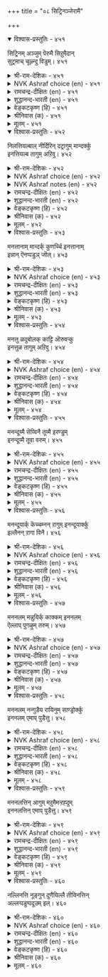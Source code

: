 +++
title = "०८ सिट्रिनञ्जेरामै"

+++


<details open><summary>विश्वास-प्रस्तुतिः - ४५१</summary>

सिट्रिनम् अञ्जुम् पॆरुमै सिऱुमैदान्  
सुट्रमाच् चूऴ्न्दु विडुम्।       ४५१
</details>

<details><summary>श्री-राम-देशिकः - ४५१</summary>

महान्तो दुष्टसाङ्गत्यात् भीतास्तिष्ठन्ति दूरतः ।  
दुष्टान् बन्धुसमान् कृत्वा नीचास्तुष्यन्ति तैः सह ॥ ४५१॥
</details>

<details><summary>NVK Ashraf choice (en) - ४५१</summary>

०४५१
The great fear the company of the base.
Only the mean take them as kinsmen.
(N.V.K. Ashraf)
</details>

<details><summary>रामचन्द्र-दीक्षितः (en) - ४५१</summary>

451\. ciṟṟiṉam añcum, perumai; ciṟumaitāṉ  
cuṟṟamāc cūḻntuviṭum.

451\. The great dread the company of the ignoble, for the ignoble delight in the company of the mean.  
</details>

<details><summary>शुद्धानन्द-भारती (en) - ४५१</summary>

1\. சிற்றினம் அஞ்சும் பெருமை சிறுமைதான்  
சுற்றமாச் சூழ்ந்து விடும்.  
The ignoble the noble fear  
The mean hold them as kinsmen dear.        451  
</details>

<details><summary>वेङ्कटकृष्ण (हि) - ४५१</summary>

451
ओछों से डरना रहा, उत्तम जन की बान ।  
गले लगाना बन्धु सम, है ओछों की बान ॥
</details>

<details><summary>श्रीनिवास (क) - ४५१</summary>

451. नीचर सहवासक्कॆ अञ्जुवुदु दॊड्डवर गुण; अल्परादवरु मात्र नीचर ऒडनाटदल्लि विचारमाडदॆ तम्मन्नु ऒप्पिसिकॊण्डु बिडुवरु.

</details>

<details><summary>मूलम् - ४५१</summary>

सिट्रिनम् अञ्जुम् पॆरुमै सिऱुमैदान्  
सुट्रमाच् चूऴ्न्दु विडुम्।       ४५१
</details>

<details open><summary>विश्वास-प्रस्तुतिः - ४५२</summary>

निलत्तियल्बाल् नीर्दिरिन् दट्रागुम् मान्दर्क्कु  
इनत्तियल्ब तागुम् अऱिवु।       ४५२
</details>

<details><summary>श्री-राम-देशिकः - ४५२</summary>

भूगतं सलिलं भूमिभेदाद् भिन्नरसं यथा ।  
तथा नरः सङ्गभेदाद् भिन्नभिन्नमतिर्भवेत् ॥ ४५२॥
</details>

<details><summary>NVK Ashraf choice (en) - ४५२</summary>

०४५२
Nature of soil governs the quality of water.
One's wisdom by the nature of company.
(N.V.K. Ashraf)
</details>

<details><summary>NVK Ashraf notes (en) - ४५२</summary>

४५२. Compare with ९५९. Nature of sprout indicates the quality of soil; so does the quality of speech one’s descent. ((N.V.K. Ashraf))
</details>

<details><summary>रामचन्द्र-दीक्षितः (en) - ४५२</summary>

452\. nilattu iyalpāṉ nīr tirintu, aṟṟu ākum;- māntarkku  
‘iṉattu’ iyalpatu ākum, aṟivu.

452\. Water smacks of the soil; The wisdom of man takes the colour of the company he keeps.  
</details>

<details><summary>शुद्धानन्द-भारती (en) - ४५२</summary>

2\. நிலத்தியல்பால் நீர்திரிந் தற்றாகும் மாந்தர்க்கு  
இனத்தியல்ப தாகும் அறிவு.  
With soil changes water's taste  
With mates changes the mental state.        452  
</details>

<details><summary>वेङ्कटकृष्ण (हि) - ४५२</summary>

452
मिट्टी गुणानुसार ज्यों, बदले वारि-स्वभाव ।  
संगति से त्यों मनुज का, बदले बुद्धि-स्वभाव ॥
</details>

<details><summary>श्रीनिवास (क) - ४५२</summary>

452. नॆलद गुणदिन्द (हरियुव) नीरिन गुणवू बदलागुत्तदॆ; अदे रीति मनुष्यन तिळिवळिकॆ कूड ऒडनाटद गुणवन्नु हॊन्दिकॊण्डिरुत्तदॆ.

</details>

<details><summary>मूलम् - ४५२</summary>

निलत्तियल्बाल् नीर्दिरिन् दट्रागुम् मान्दर्क्कु  
इनत्तियल्ब तागुम् अऱिवु।       ४५२
</details>

<details open><summary>विश्वास-प्रस्तुतिः - ४५३</summary>

मनत्तानाम् मान्दर्क् कुणर्च्चि इनत्तानाम्  
इन्नान् ऎनप्पडुञ् जॊल्।       ४५३
</details>

<details><summary>श्री-राम-देशिकः - ४५३</summary>

सामान्यज्ञानजनने मनः कारणमिष्यते ।  
अयं योग्यो न वेत्येतद् ज्ञानं साङ्गत्यहेतुकम् ॥ ४५३॥
</details>

<details><summary>NVK Ashraf choice (en) - ४५३</summary>

०४५३
Perceptions spring from nature
And character from company.
(P.S. Sundaram)
</details>

<details><summary>रामचन्द्र-दीक्षितः (en) - ४५३</summary>

453\. maṉattāṉ ām, māntarkku uṇarcci; iṉattāṉ ām,  
‘iṉṉāṉ’ eṉappaṭum col.

453\. It is the mind that helps a man to gain knowledge; but it is one’s association that makes people say what sort of man he is.  
</details>

<details><summary>शुद्धानन्द-भारती (en) - ४५३</summary>

3\. மனத்தானாம் மாந்தர்க் குணர்ச்சி இனத்தானாம்  
இன்னான் எனப்படுஞ் சொல்.  
Wisdom depends upon the mind  
The worth of man upon his friend.        453  
</details>

<details><summary>वेङ्कटकृष्ण (हि) - ४५३</summary>

453
मनोजन्य है मनुज का, प्राकृत इन्द्रियज्ञान ।  
ऐसा यह  यों नाम तो, संग-जन्य है जान ॥
</details>

<details><summary>श्रीनिवास (क) - ४५३</summary>

453. मनुष्यरिगॆ स्वाभाविकवाद तिळिवळिकॆ मनस्सिनिन्द उण्टागुत्तदॆ; हागॆये ‘अवनु इन्थवनु’ ऎम्ब मातु ऒडनाटदिन्द केळिबरुत्तदॆ.

</details>

<details><summary>मूलम् - ४५३</summary>

मनत्तानाम् मान्दर्क् कुणर्च्चि इनत्तानाम्  
इन्नान् ऎनप्पडुञ् जॊल्।       ४५३
</details>

<details open><summary>विश्वास-प्रस्तुतिः - ४५४</summary>

मनत्तु ळदुबोलक् काट्टि ऒरुवऱ्कु  
इनत्तुळ तागुम् अऱिवु।       ४५४
</details>

<details><summary>श्री-राम-देशिकः - ४५४</summary>

विशेषशेमुषी भायादादौ चित्तनिबन्धना ।  
विमर्शे सापि साङ्गत्यमूलैवेति स्थितिर्धुवा ॥ ४५४॥
</details>

<details><summary>NVK Ashraf choice (en) - ४५४</summary>

०४५४
Wisdom which seems to come from the mind
Comes really from one's company.
(P.S. Sundaram)
</details>

<details><summary>रामचन्द्र-दीक्षितः (en) - ४५४</summary>

454\. maṉattu uḷatu pōlak kāṭṭi, oruvaṟku  
iṉattu uḷatu ākum-aṟivu.

454\. One’s wisdom partakes of the nature of one’s mind and one is known by the company he keeps.  
</details>

<details><summary>शुद्धानन्द-भारती (en) - ४५४</summary>

4\. மனத்து ளதுபோலக் காட்டி ஒருவற்கு  
இனத்துள தாகும் அறிவு.  
Wisdom seems to come from mind  
But it truly flows from the kind.        454  
</details>

<details><summary>वेङ्कटकृष्ण (हि) - ४५४</summary>

454
मनोजन्य सा दीखता, भले बुरे का ज्ञान ।  
संग-जन्य रहता मगर, नर का ऐसा ज्ञान ॥
</details>

<details><summary>श्रीनिवास (क) - ४५४</summary>

454. मनुष्यन तिळिवळिकॆयु अवन मनस्सिन शिशुवॆन्दु तोरिदरू अदु व्यक्तवागुवुदु अवन ऒडनाटदिन्दले.

</details>

<details><summary>मूलम् - ४५४</summary>

मनत्तु ळदुबोलक् काट्टि ऒरुवऱ्कु  
इनत्तुळ तागुम् अऱिवु।       ४५४
</details>

<details open><summary>विश्वास-प्रस्तुतिः - ४५५</summary>

मनन्दूय्मै सॆय्विनै तूय्मै इरण्डुम्  
इनन्दूय्मै तूवा वरुम्।       ४५५
</details>

<details><summary>श्री-राम-देशिकः - ४५५</summary>

चित्तशुद्धिः कार्यशुद्धिरित्येतदुभयं नृणाम् ।  
सत्साङ्गत्यवशादेव भवेदिति विभाव्यताम् ॥ ४५५॥
</details>

<details><summary>NVK Ashraf choice (en) - ४५५</summary>

०४५५
The pure thought and the pure deed, these two,
Come from pure company. *
(P.S. Sundaram)
</details>

<details><summary>रामचन्द्र-दीक्षितः (en) - ४५५</summary>

455\. maṉam tūymai, ceyviṉai tūymai, iraṇṭum  
iṉam tūymai tūvā varum.

455\. Purity of mind and purity of action are of a piece with the purity of one’s associates.  
</details>

<details><summary>शुद्धानन्द-भारती (en) - ४५५</summary>

5\. மனந்தூய்மை செய்வினை தூய்மை இரண்டும்  
இனம்தூய்மை தூவா வரும்.  
Purity of the thought and deed  
Comes from good company indeed.        455  
</details>

<details><summary>वेङ्कटकृष्ण (हि) - ४५५</summary>

455
मन की होना शुद्धता, तथा कर्म की शुद्धि ।  
दोनों का अवलंब है, संगति की परिशुद्धि ॥
</details>

<details><summary>श्रीनिवास (क) - ४५५</summary>

455. मन-शुद्दि, नडॆवळिकॆय शुद्दि इवॆरडू ऒडनाटद शुद्दियन्नु हॊन्दिकॊण्डु बरुत्तवॆ.

</details>

<details><summary>मूलम् - ४५५</summary>

मनन्दूय्मै सॆय्विनै तूय्मै इरण्डुम्  
इनन्दूय्मै तूवा वरुम्।       ४५५
</details>

<details open><summary>विश्वास-प्रस्तुतिः - ४५६</summary>

मनन्दूयार्क् कॆच्चम्नन् ऱागुम् इनन्दूयार्क्कु  
इल्लैनन् ऱागा विनै।       ४५६
</details>

<details><summary>श्री-राम-देशिकः - ४५६</summary>

लोके शुद्धमनस्कानां शुद्धा स्याद् भाविसन्ततिः ।  
सत्साङ्गत्यसमेतानां जायते सकलं शुभम् ॥ ४५६॥
</details>

<details><summary>NVK Ashraf choice (en) - ४५६</summary>

०४५६
Good legacy is for the pure-minded.
No evil deeds befall men of pure company.
(N.V.K. Ashraf)
</details>

<details><summary>रामचन्द्र-दीक्षितः (en) - ४५६</summary>

456\. maṉam tūyārkku eccam naṉṟu ākum; iṉam tūyārkku  
illai, naṉṟu ākā viṉai.

456\. A good progeny awaits the pure. There is no effort of one endowed with good company but bears fruit.  
</details>

<details><summary>शुद्धानन्द-भारती (en) - ४५६</summary>

6\. மனம்தூயார்க் கெச்சம்நன் றாகும் இனம்தூயார்க்கு  
இல்லைநன் றாகா வினை.  
Pure-hearted get good progeny  
Pure friendship acts with victory.        456  
</details>

<details><summary>वेङ्कटकृष्ण (हि) - ४५६</summary>

456
पातें सत्सन्तान हैं, जिनका है मन शुद्ध ।  
विफल कर्म होता नहीं, जिनका रंग विशुद्ध ॥
</details>

<details><summary>श्रीनिवास (क) - ४५६</summary>

456. मनशुद्दियुळ्ळवरिगॆ कुलसम्पन्नतॆयू ऒळ्ळॆयदागिये बरुवुदु; ऒडनाटद शुद्दियुळ्ळवरिगॆ ऒळ्ळॆयदागद कार्यवे इल्ल.

</details>

<details><summary>मूलम् - ४५६</summary>

मनन्दूयार्क् कॆच्चम्नन् ऱागुम् इनन्दूयार्क्कु  
इल्लैनन् ऱागा विनै।       ४५६
</details>

<details open><summary>विश्वास-प्रस्तुतिः - ४५७</summary>

मननलम् मन्नुयिर्क् काक्कम् इननलम्  
ऎल्लाप् पुगऴुम् तरुम्।       ४५७
</details>

<details><summary>श्री-राम-देशिकः - ४५७</summary>

प्रणिनां चित्तसंशुद्धया सम्पत् सञ्जायते ध्रुवम् ।  
सत्साङ्गत्यान्मनःशुद्धया सह कीर्तिरपि ध्रुवा ॥ ४५७॥
</details>

<details><summary>NVK Ashraf choice (en) - ४५७</summary>

०४५७
A good mind is an asset to everyone
While good company contributes to glory.
(P.S. Sundaram)
</details>

<details><summary>रामचन्द्र-दीक्षितः (en) - ४५७</summary>

457\. maṉa nalam maṉ uyirkku ākkam; iṉa nalam  
ellāp pukaḻum tarum.

457\. Company of the pure brings one all glory.  
</details>

<details><summary>शुद्धानन्द-भारती (en) - ४५७</summary>

7\. மனநலம் மன்னுயிர்க் காக்கம் இனநலம்  
எல்லாப் புகழும் தரும்.  
Goodness of mind increases gain  
Good friendship fosters fame again.        457  
</details>

<details><summary>वेङ्कटकृष्ण (हि) - ४५७</summary>

457
मन की शुद्धि मनुष्य को, देती है ऐश्वर्य ।  
सत्संगति तो फिर उसे, देती सब यश वर्य ॥
</details>

<details><summary>श्रीनिवास (क) - ४५७</summary>

457. मनःशुद्दियु बाळिगॆ सिरियागि निल्लुत्तदॆ; ऒडनाटद शुद्दियु ऎल्ला तरद कीर्तिगू कारणवागुत्तदॆ.

</details>

<details><summary>मूलम् - ४५७</summary>

मननलम् मन्नुयिर्क् काक्कम् इननलम्  
ऎल्लाप् पुगऴुम् तरुम्।       ४५७
</details>

<details open><summary>विश्वास-प्रस्तुतिः - ४५८</summary>

मननलम् नन्गुडैय रायिनुम् साण्ड्रोर्क्कु  
इननलम् एमाप् पुडैत्तु।       ४५८
</details>

<details><summary>श्री-राम-देशिकः - ४५८</summary>

मनःशुद्धिः पुण्यकृत्यात् स्वयं जायेत केषुचित् ।  
सत्साङ्गत्यं चित्तशुद्धिं वर्धयेत् तादृशेष्वपि ॥ ४५८॥
</details>

<details><summary>NVK Ashraf choice (en) - ४५८</summary>

०४५८
Even though the wise have a good mind,
They strengthen it by good company. *
(N.V.K. Ashraf), (P.S. Sundaram)
</details>

<details><summary>रामचन्द्र-दीक्षितः (en) - ४५८</summary>

458\. maṉa nalam naṉku uṭaiyar āyiṉum, cāṉṟōrkku  
iṉa nalam ēmāppu uṭaittu.

458\. The wise may be pure in mind. Good company is the source of one’s strength.  
</details>

<details><summary>शुद्धानन्द-भारती (en) - ४५८</summary>

8\. மனநலம் நன்குடைய ராயினும் சான்றோர்க்கு  
இனநலம் ஏமாப் புடைத்து.  
Men of wisdom, though good in mind  
In friends of worth a new strength find.        458  
</details>

<details><summary>वेङ्कटकृष्ण (हि) - ४५८</summary>

458
शुद्ध चित्तवाले स्वतः, रहते साधु महान ।  
सत्संगति फिर भी उन्हें, करती शक्ति प्रदान ॥
</details>

<details><summary>श्रीनिवास (क) - ४५८</summary>

458. स्वाभाविकवाद ऒळ्लॆयतनविद्दरू सम्पन्नरादवरिगॆ ऒळ्ळॆय ऒडनाटवु अदन्नु बलपडिसुव शक्तियागि निल्लुत्तदॆ.

</details>

<details><summary>मूलम् - ४५८</summary>

मननलम् नन्गुडैय रायिनुम् साण्ड्रोर्क्कु  
इननलम् एमाप् पुडैत्तु।       ४५८
</details>

<details open><summary>विश्वास-प्रस्तुतिः - ४५९</summary>

मननलत्तिन् आगुम् मऱुमैमऱ्ऱह्दुम्  
इननलत्तिन् एमाप् पुडैत्तु।       ४५९
</details>

<details><summary>श्री-राम-देशिकः - ४५९</summary>

आमुष्मिकं सुखं चित्तशुद्धया मन्प्राप्यते नरैः ।  
सत्सङ्गतिः सुखस्यास्य प्राप्तौ विघ्नं निवारयेत् ॥ ४५९॥
</details>

<details><summary>NVK Ashraf choice (en) - ४५९</summary>

०४५९
Purity of mind leads to heaven,
But even that is secured by good company.
(Satguru Subramuniyaswami), (P.S. Sundaram)
</details>

<details><summary>रामचन्द्र-दीक्षितः (en) - ४५९</summary>

459\. maṉa nalattiṉ ākum, maṟumai; maṟṟu aḵtum  
iṉa nalattiṉ ēmāppu uṭaittu.

459\. Heaven awaits the pure of heart; verily it is the reward of good company.  
</details>

<details><summary>शुद्धानन्द-भारती (en) - ४५९</summary>

9\. மனநலத்தின் ஆகும் மறுமைமற் றஃதும்  
இனநலத்தின் ஏமாப் புடைத்து.  
Good mind decides the future bliss  
Good company gains strength to this.        459  
</details>

<details><summary>वेङ्कटकृष्ण (हि) - ४५९</summary>

459
चित्त-शुद्धि परलोक का, देती है आनन्द ।  
वही शुद्धि सत्संग से होती और बुलन्द ॥
</details>

<details><summary>श्रीनिवास (क) - ४५९</summary>

459. ऒळ्ळॆय मनस्सिनिन्द मरुभवदल्लि सुख प्राप्तियागुवुदु; ऒळ्ळॆय ऒडनाटदिन्द अदु मत्तष्टु बलगॊळ्ळुवुदु.

</details>

<details><summary>मूलम् - ४५९</summary>

मननलत्तिन् आगुम् मऱुमैमऱ्ऱह्दुम्  
इननलत्तिन् एमाप् पुडैत्तु।       ४५९
</details>

<details open><summary>विश्वास-प्रस्तुतिः - ४६०</summary>

नल्लिनत्ति नूङ्गुन् दुणैयिल्लै तीयिनत्तिन्  
अल्लऱ्पडुप्पदूउम् इल्।       ४६०
</details>

<details><summary>श्री-राम-देशिकः - ४६०</summary>

सत्सङ्गतिसमं मित्रं न भवेत् सुखसाधनम् ।  
दुसङ्गतिसमः शत्रुरपकर्ता न विद्यते ॥ ४६०॥
</details>

<details><summary>NVK Ashraf choice (en) - ४६०</summary>

०४६०
There is no greater aid than good company,
Nor worse affliction than bad.
(P.S. Sundaram)
</details>

<details><summary>रामचन्द्र-दीक्षितः (en) - ४६०</summary>

460\. nal iṉattiṉ ūṅkum tuṇai illai; tī iṉattiṉ  
allaṟpaṭuppatūum il.

460\. There is no greater evil than the company of the wicked.  
</details>

<details><summary>शुद्धानन्द-भारती (en) - ४६०</summary>

10\. நல்லினத்தி னூங்குந் துணையில்லை தீயினத்தின்  
அல்லற் படுப்பதூஉம் இல்.  
No help good company exeeds;  
The bad to untold anguish leads.        460  
</details>

<details><summary>वेङ्कटकृष्ण (हि) - ४६०</summary>

460
साथी कोई है नहीं, साध- संग से उच्च ।  
बढ़ कर कुसंग से नहीं, शत्रु हानिकर तुच्छ ॥
</details>

<details><summary>श्रीनिवास (क) - ४६०</summary>

460. ऒळ्ळॆय ऒडनाटक्किन्त मिगिलाद रक्षॆयू इल्ल; कॆट्ट ऒडनाटक्किन्त दुःखक्कीडु माडुव हगॆयू इल्ल.
</details>

<details><summary>मूलम् - ४६०</summary>

नल्लिनत्ति नूङ्गुन् दुणैयिल्लै तीयिनत्तिन्  
अल्लऱ्पडुप्पदूउम् इल्।       ४६०
</details>
